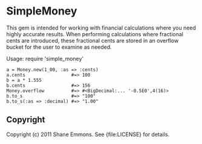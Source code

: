 SimpleMoney
===========

This gem is intended for working with financial calculations where you need
highly accurate results. When performing calculations where fractional cents
are introduced, these fractional cents are stored in an overflow bucket for the
user to examine as needed.

Usage:
    require 'simple_money'

    a = Money.new(1_00, :as => :cents)
    a.cents                 #=> 100
    b = a * 1.555
    b.cents                 #=> 156
    Money.overflow          #=> #<BigDecimal:... '-0.5E0',4(16)>
    b.to_s                  #=> "100"
    b.to_s(:as => :decimal) #=> "1.00"

Copyright
---------

Copyright (c) 2011 Shane Emmons. See {file:LICENSE} for details.
